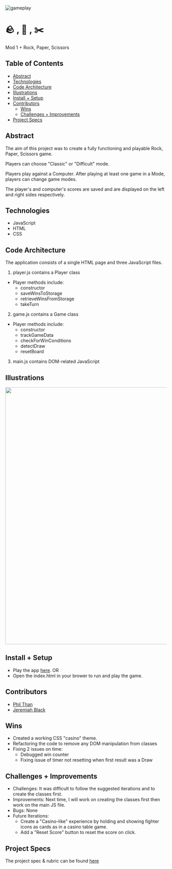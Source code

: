 ![gameplay]()
# 🪨 , 📄 , ✂️ 

Mod 1 + Rock, Paper, Scissors

## Table of Contents
  - [Abstract](#abstract)
  - [Technologies](#technologies)
  - [Code Architecture](#code-architecture)
  - [Illustrations](#illustrations)
  - [Install + Setup](#set-up)
  - [Contributors](#contributors)
	- [Wins](#wins)
	- [Challenges + Improvements](#challenges-+-Improvements)
  - [Project Specs](#project-specs)

## Abstract
The aim of this project was to create a fully functioning and playable Rock, Paper, Scissors game.

Players can choose "Classic" or "Difficult" mode.  

Players play against a Computer.  After playing at least one game in a Mode, players can change game modes.

The player's and computer's scores are saved and are displayed on the left and right sides respectively.
## Technologies
  - JavaScript
  - HTML
  - CSS

## Code Architecture
The application consists of a single HTML page and three JavaScript files.

1. player.js contains a Player class
  - Player methods include:
    - constructor
    - saveWinsToStorage
    - retrieveWinsFromStorage
    - takeTurn

2. game.js contains a Game class
  - Player methods include:
    - constructor
    - trackGameData
    - checkForWinConditions
    - detectDraw
    - resetBoard

3. main.js contains DOM-related JavaScript


## Illustrations
<img src="https://user-images.githubusercontent.com/82873669/129105634-c33175f6-06e2-434c-9f9c-cbc58db123a8.gif" width="800"/>

## Install + Setup
- Play the app [here](https://pthan1.github.io/rock-paper-scissors/).
OR
- Open the index.html in your brower to run and play the game.

## Contributors
  - [Phil Than](https://github.com/pthan1)
  - [Jeremiah Black](https://github.com/jeremiahblackol)

## Wins
- Created a working CSS "casino" theme.
- Refactoring the code to remove any DOM manipulation from classes
- Fixing 2 issues on time:
	- Debugged win counter
	- Fixing issue of timer not resetting when first result was a Draw

## Challenges + Improvements
- Challenges: It was difficult to follow the suggested iterations and to create the classes first.  
- Improvements: Next time, I will work on creating the classes first then work on the main JS file.
- Bugs: None
- Future Iterations:
   - Create a "Casino-like" experience by holding and showing fighter icons as cards as in a casino table game.
   - Add a "Reset Score" button to reset the score on click.


## Project Specs
The project spec & rubric can be found [here](https://frontend.turing.edu/projects/module-1/rock-paper-scissors-solo.html)
